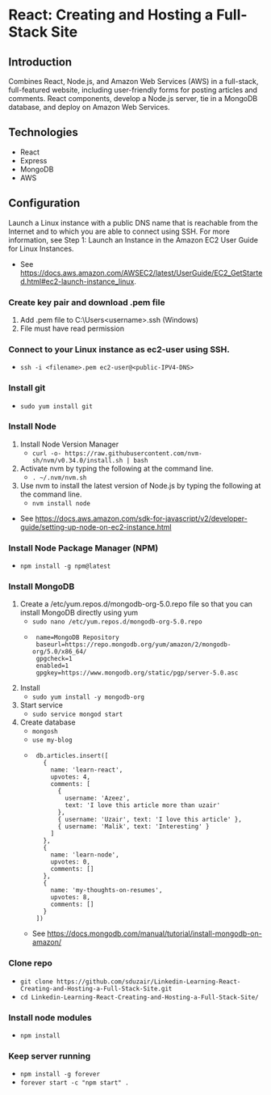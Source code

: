 # React: Creating and Hosting a Full-Stack Site
## Introduction
Combines React, Node.js, and Amazon Web Services (AWS) in a full-stack, full-featured website, including user-friendly forms for posting articles and comments. React components, develop a Node.js server, tie in a MongoDB database, and deploy on Amazon Web Services.

## Technologies
   - React
   - Express
   - MongoDB
   - AWS

## Configuration

Launch a Linux instance with a public DNS name that is reachable from the Internet and to which you are able to connect using SSH. For more information, see Step 1: Launch an Instance in the Amazon EC2 User Guide for Linux Instances. 
   - See https://docs.aws.amazon.com/AWSEC2/latest/UserGuide/EC2_GetStarted.html#ec2-launch-instance_linux.
### Create key pair and download .pem file
   1. Add .pem file to C:\\Users\<username>\.ssh (Windows)
   2. File must have read permission
### Connect to your Linux instance as ec2-user using SSH.
   - ```ssh -i <filename>.pem ec2-user@<public-IPV4-DNS>```
### Install git
   - ```sudo yum install git```
### Install Node 
   1. Install Node Version Manager
      - ```curl -o- https://raw.githubusercontent.com/nvm-sh/nvm/v0.34.0/install.sh | bash```
   2. Activate nvm by typing the following at the command line.
      - ```. ~/.nvm/nvm.sh```
   3. Use nvm to install the latest version of Node.js by typing the following at the command line.
      - ```nvm install node```
   - See https://docs.aws.amazon.com/sdk-for-javascript/v2/developer-guide/setting-up-node-on-ec2-instance.html
### Install Node Package Manager (NPM)
   - ```npm install -g npm@latest```
### Install MongoDB 
   1. Create a /etc/yum.repos.d/mongodb-org-5.0.repo file so that you can install MongoDB directly using yum
      - ```sudo nano /etc/yum.repos.d/mongodb-org-5.0.repo```
      - ```[mongodb-org-5.0]
         name=MongoDB Repository
         baseurl=https://repo.mongodb.org/yum/amazon/2/mongodb-org/5.0/x86_64/
         gpgcheck=1
         enabled=1
         gpgkey=https://www.mongodb.org/static/pgp/server-5.0.asc
         ```
   2. Install
      - ```sudo yum install -y mongodb-org```
   3. Start service
      - ```sudo service mongod start```
   4. Create database
      - ```mongosh```
      - ```use my-blog```
      - ```mongodb
         db.articles.insert([
           {
             name: 'learn-react',
             upvotes: 4,
             comments: [
               {
                 username: 'Azeez',
                 text: 'I love this article more than uzair'
               },
               { username: 'Uzair', text: 'I love this article' },
               { username: 'Malik', text: 'Interesting' }
             ]
           },
           {
             name: 'learn-node',
             upvotes: 0,
             comments: []
           },
           {
             name: 'my-thoughts-on-resumes',
             upvotes: 8,
             comments: []
           }
         ])
         ```
      - See https://docs.mongodb.com/manual/tutorial/install-mongodb-on-amazon/
### Clone repo
   - `git clone https://github.com/sduzair/Linkedin-Learning-React-Creating-and-Hosting-a-Full-Stack-Site.git`
   - `cd Linkedin-Learning-React-Creating-and-Hosting-a-Full-Stack-Site/`
### Install node modules
   - `npm install`
### Keep server running
   - `npm install -g forever`
   - `forever start -c "npm start" .`
